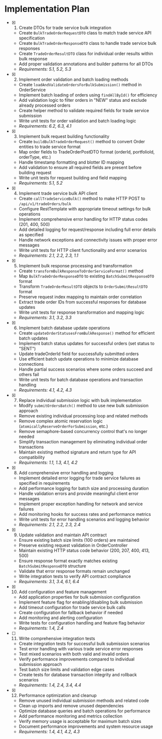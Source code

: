 # Implementation Plan

- [x] 1. Create DTOs for trade service bulk integration
  - Create `BulkTradeOrderRequestDTO` class to match trade service API specification
  - Create `BulkTradeOrderResponseDTO` class to handle trade service bulk responses
  - Create `TradeOrderResultDTO` class for individual order results within bulk response
  - Add proper validation annotations and builder patterns for all DTOs
  - _Requirements: 5.1, 5.2, 5.3_

- [x] 2. Implement order validation and batch loading methods
  - Create `loadAndValidateOrdersForBulkSubmission()` method in OrderService
  - Implement batch loading of orders using `findAllById()` for efficiency
  - Add validation logic to filter orders in "NEW" status and exclude already processed orders
  - Create helper method to validate required fields for trade service submission
  - Write unit tests for order validation and batch loading logic
  - _Requirements: 6.2, 6.3, 4.1_

- [x] 3. Implement bulk request building functionality
  - Create `buildBulkTradeOrderRequest()` method to convert Order entities to trade service format
  - Map order fields to TradeOrderPostDTO format (orderId, portfolioId, orderType, etc.)
  - Handle timestamp formatting and blotter ID mapping
  - Add validation to ensure all required fields are present before building request
  - Write unit tests for request building and field mapping
  - _Requirements: 5.1, 5.2_

- [x] 4. Implement trade service bulk API client
  - Create `callTradeServiceBulk()` method to make HTTP POST to `/api/v1/tradeOrders/bulk`
  - Configure RestTemplate with appropriate timeout settings for bulk operations
  - Implement comprehensive error handling for HTTP status codes (201, 400, 500)
  - Add detailed logging for request/response including full error details as specified
  - Handle network exceptions and connectivity issues with proper error messages
  - Write unit tests for HTTP client functionality and error scenarios
  - _Requirements: 2.1, 2.2, 2.3, 1.1_

- [x] 5. Implement bulk response processing and transformation
  - Create `transformBulkResponseToOrderServiceFormat()` method
  - Map `BulkTradeOrderResponseDTO` to existing `BatchSubmitResponseDTO` format
  - Transform `TradeOrderResultDTO` objects to `OrderSubmitResultDTO` format
  - Preserve request index mapping to maintain order correlation
  - Extract trade order IDs from successful responses for database updates
  - Write unit tests for response transformation and mapping logic
  - _Requirements: 3.1, 3.2, 3.3_

- [x] 6. Implement batch database update operations
  - Create `updateOrderStatusesFromBulkResponse()` method for efficient batch updates
  - Implement batch status updates for successful orders (set status to "SENT")
  - Update tradeOrderId field for successfully submitted orders
  - Use efficient batch update operations to minimize database connections
  - Handle partial success scenarios where some orders succeed and others fail
  - Write unit tests for batch database operations and transaction handling
  - _Requirements: 4.1, 4.2, 4.3_

- [x] 7. Replace individual submission logic with bulk implementation
  - Modify `submitOrdersBatch()` method to use new bulk submission approach
  - Remove existing individual processing loop and related methods
  - Remove complex atomic reservation logic (`atomicallyReserveOrderForSubmission`, etc.)
  - Remove semaphore-based concurrency control that's no longer needed
  - Simplify transaction management by eliminating individual order transactions
  - Maintain existing method signature and return type for API compatibility
  - _Requirements: 1.1, 1.3, 4.1, 4.2_

- [x] 8. Add comprehensive error handling and logging
  - Implement detailed error logging for trade service failures as specified in requirements
  - Add performance logging for batch size and processing duration
  - Handle validation errors and provide meaningful client error messages
  - Implement proper exception handling for network and service failures
  - Add monitoring hooks for success rates and performance metrics
  - Write unit tests for error handling scenarios and logging behavior
  - _Requirements: 2.1, 2.2, 2.3, 2.4_

- [X] 9. Update validation and maintain API contract
  - Ensure existing batch size limits (100 orders) are maintained
  - Preserve existing request validation in OrderController
  - Maintain existing HTTP status code behavior (200, 207, 400, 413, 500)
  - Ensure response format exactly matches existing `BatchSubmitResponseDTO` structure
  - Validate that error response formats remain unchanged
  - Write integration tests to verify API contract compliance
  - _Requirements: 3.1, 3.4, 6.1, 6.4_

- [x] 10. Add configuration and feature management
  - Add application properties for bulk submission configuration
  - Implement feature flag for enabling/disabling bulk submission
  - Add timeout configuration for trade service bulk calls
  - Create configuration for fallback behavior if needed
  - Add monitoring and alerting configuration
  - Write tests for configuration handling and feature flag behavior
  - _Requirements: 1.4, 2.4_

- [ ] 11. Write comprehensive integration tests
  - Create integration tests for successful bulk submission scenarios
  - Test error handling with various trade service error responses
  - Test mixed scenarios with both valid and invalid orders
  - Verify performance improvements compared to individual submission approach
  - Test batch size limits and validation edge cases
  - Create tests for database transaction integrity and rollback scenarios
  - _Requirements: 1.4, 2.4, 3.4, 4.4_

- [x] 12. Performance optimization and cleanup
  - Remove unused individual submission methods and related code
  - Clean up imports and remove unused dependencies
  - Optimize database queries and batch operations for performance
  - Add performance monitoring and metrics collection
  - Verify memory usage is acceptable for maximum batch sizes
  - Document performance improvements and system resource usage
  - _Requirements: 1.4, 4.1, 4.2, 4.3_